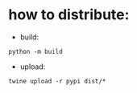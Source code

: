 # how to distribute:


- build: 
```
python -m build
```

- upload:
``` 
twine upload -r pypi dist/*
```